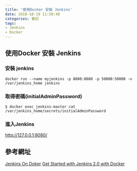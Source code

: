 ```yaml
---
title: '使用Docker 安裝 Jenkins'
date: 2018-10-19 11:50:40
categories: 筆記
tags: 
- Jenkins
- Docker
---
```


## 使用Docker 安裝 Jenkins

### 安裝 jenkins

```
docker run --name myjenkins -p 8080:8080 -p 50000:50000 -v /var/jenkins_home jenkins
```
     
### 取得密碼(initialAdminPassword)
```    
$ docker exec jenkins-master cat /var/jenkins_home/secrets/initialAdminPassword
```

### 進入Jenkins
http://127.0.0.1:8080/


## 參考網址
[Jenkins On Doker](https://hub.docker.com/_/jenkins/)
[Get Started with Jenkins 2.0 with Docker](https://www.cloudbees.com/blog/get-started-jenkins-20-docker)


